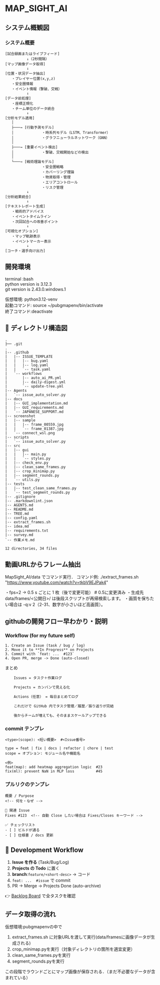 # MAP_SIGHT_AI

## システム概観図

### システム概要

``` text
[試合録画またはライブフィード]
          ↓（2秒間隔）
[マップ画像データ取得]
          ↓
[位置・状況データ抽出]
   ・プレイヤー位置(x,y,z)
   ・安全圏情報
   ・イベント情報（撃破、交戦）
          ↓
[データ前処理]
   ・座標正規化
   ・チーム単位のデータ統合
          ↓
[分析モデル適用]
   │
   ├───→ [行動予測モデル]
   │             ・時系列モデル（LSTM、Transformer）
   │             ・グラフニューラルネットワーク（GNN）
   │
   ├───→ [重要イベント検出]
   │             ・撃破、交戦開始などの検出
   │
   └───→ [戦術理論モデル]
                 ・安全圏戦略
                 ・カバーリング理論
                 ・物資取得・管理
                 ・エリアコントロール
                 ・リスク管理
          ↓
[分析結果統合]
          ↓
[テキストレポート生成]
   ・戦術的アドバイス
   ・イベントタイムライン
   ・次回試合への改善ポイント
          ↓
[可視化オプション]
   ・マップ軌跡表示
   ・イベントマーカー表示
          ↓
[コーチ・選手向け出力]
```

## 開発環境

terminal :bash  
python version is 3.12.3  
git version is 2.43.0.windows.1  

仮想環境: python3.12-venv  
起動コマンド: source ~/pubgmapenv/bin/activate  
終了コマンド:deactivate  

## 📂 ディレクトリ構造図
<!-- DIR-START -->
``` text
.
├── .git
.
|-- .github
|   |-- ISSUE_TEMPLATE
|   |   |-- bug.yaml
|   |   |-- log.yaml
|   |   `-- task.yaml
|   `-- workflows
|       |-- auto_ai_PR.yml
|       |-- daily-digest.yml
|       `-- update-tree.yml
|-- Agents
|   `-- issue_auto_solver.py
|-- docs
|   |-- GUI_implementation.md
|   |-- GUI_requirements.md
|   `-- JAPANESE_SUPPORT.md
|-- screenshot
|   |-- sample
|   |   |-- frame_00559.jpg
|   |   `-- frame_01387.jpg
|   `-- connect_wsl.png
|-- scripts
|   `-- issue_auto_solver.py
|-- src
|   |-- gui
|   |   |-- main.py
|   |   `-- styles.py
|   |-- check_env.py
|   |-- clean_same_frames.py
|   |-- crop_minimap.py
|   |-- segment_rounds.py
|   `-- utils.py
|-- tests
|   |-- test_clean_same_frames.py
|   `-- test_segment_rounds.py
|-- .gitignore
|-- .markdownlint.json
|-- AGENTS.md
|-- README.md
|-- TREE.md
|-- config.yaml
|-- extract_frames.sh
|-- idea.md
|-- requirements.txt
|-- survey.md
`-- 作業メモ.md

12 directories, 34 files
```
<!-- DIR-END -->

## 動画URLからフレーム抽出  

MapSight_AI/data でコマンド実行．
コマンド例:
./extract_frames.sh "https://www.youtube.com/watch?v=tkbV9EJPak4"

・fps=2 → 0.5 s ごとに 1 枚（後で変更可能） # 0.5に変更済み
・生成先 data/frames/<公開日>/ は後段スクリプトが再帰検索します。
・画質を保ちたい場合は -q:v 2（2-31、数字が小さいほど高画質）。

## githubの開発フロー早わかり・説明

### Workflow (for my future self)

```text
1. Create an Issue (task / bug / log)
2. Move it to **In Progress** on Projects
3. Commit with `feat: ...  #123`
4. Open PR, merge -> Done (auto-closed)

```

まとめ

```text
    Issues = タスク＋作業ログ

    Projects = カンバンで見える化

    Actions（任意） = 毎日まとめてログ

    これだけで GitHub 内でタスク管理／履歴／振り返りが完結

    後からチームが増えても、そのままスケールアップできる

```

### commit テンプレ

```text
<type>(scope): <短い概要>  #<Issue番号>

type = feat | fix | docs | refactor | chore | test  
scope = オプション: モジュール名や機能名  

<例>
feat(map): add heatmap aggregation logic  #23
fix(ml): prevent NaN in MLP loss          #45
```

### プルリクのテンプレ

```text
概要 / Purpose
<!-- 何を・なぜ -->

🔗 関連 Issue
Fixes #123  <!-- 自動 Close したい場合は Fixes/Closes キーワード -->

✅ チェックリスト
- [ ] ビルドが通る
- [ ] 仕様書 / docs 更新
```

## 🌱 Development Workflow

1. **Issue を作る** (Task/Bug/Log)
2. **Projects の Todo** に置く
3. **branch**:`feature/<short-desc>` → コード
4. `feat: ...  #issue` で commit
5. PR → Merge → Projects Done (auto-archive)

👉 [Backlog Board](https://github.com/<user>/<repo>/projects/1) で全タスクを確認

## データ取得の流れ

仮想環境:pubgmapenvの中で

1. extract_frames.sh に対象URLを渡して実行(data/framesに画像データが生成される)
2. crop_minimap.pyを実行（対象ディレクトリの箇所を適宜変更）
3. clean_same_frames.pyを実行
4. segment_rounds.pyを実行

この段階でラウンドごとにマップ画像が保存される．（まだ不必要なデータが含まれている）
